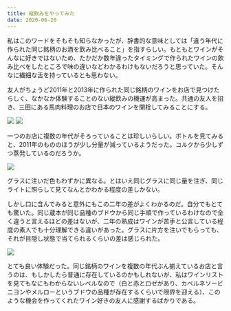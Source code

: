 ```yaml
---
title: 縦飲みをやってみた
date: 2020-06-20
---
```


私はこのワードをそもそも知らなかったが、辞書的な意味としては「違う年代に作られた同じ銘柄のお酒を飲み比べること」を指すらしい。もともとワインがそんなに好きではないため、たかだか数年違ったタイミングで作られたワインの飲み比べをしたところで味の違いなどわかるわけもないだろうと思っていた。そんなに繊細な舌を持っているとも思わない。

友人がちょうど2011年と2013年に作られた同じ銘柄のワインをお店で見つけたらしく、なかなか体験することのない縦飲みの機運が高まった。共通の友人を招き、三田にある馬肉料理のお店で日本のワインを開栓してみることにする。

![](https://img.xar.sh/i-9wsNvgn-X2.jpg)
![](https://img.xar.sh/i-h6FPVkw-X2.jpg)

一つのお店に複数の年代がそろっていることは珍しいらしい。ボトルを見てみると、2011年のもののほうが少し分量が減っているようだった。コルクから少しずつ蒸発しているのだろうか。

![](https://img.xar.sh/i-Lrz5qL6-X2.jpg)

グラスに注いだ色もわずかに異なる。とはいえ同じグラスに同じ量を注ぎ、同じライトに照らして見てなんとかわかる程度の差しかない。

しかし口に含んでみると意外にもこの二年の差がよくわかるのだ。自分でもとても驚いた。同じ蔵本が同じ品種のブドウから同じ手順で作っているわけなので全く違うと言えるほどの差はないが、二年の熟成はワインが苦手と公言している程度の素人でも十分理解できる違いがあった。グラスに片方を注いでもらっても、それが目隠し状態で当てられるくらいの差は感じられた。

![](https://img.xar.sh/i-k66zwdX-X2.jpg)

とても良い体験だった。同じ銘柄のワインを複数の年代ぶん揃えているお店と言うのは、もしかしたら普通に存在しているのかもしれないが、私はワインリストを見てもなにもわからないレベルなので（白と赤とロゼがあり、カベルネソービニヨンやメルローというブドウの品種が存在するくらいで限界を迎える）、このような機会を作ってくれたワイン好きの友人に感謝するばかりである。

